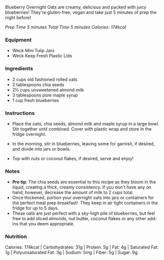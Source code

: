 
Blueberry Overnight Oats are creamy, delicious and packed with juicy blueberries! They're gluten-free, vegan and take just 5 minutes of prep the night before!

*Prep Time 5 minutes*
*Total Time 5 minutes*
*Calories: 174kcal*

### Equipment

- Weck Mini Tulip Jars
- Weck Keep Fresh Plastic Lids

### Ingredients

- 2 cups old fashioned rolled oats
- 2 tablespoons chia seeds
- 2½ cups unsweetened almond milk
- 3 tablespoons pure maple syrup
- 1 cup fresh blueberries

### Instructions

- Place the oats, chia seeds, almond milk and maple syrup in a large bowl. Stir together until combined. Cover with plastic wrap and store in the fridge overnight.
    
- In the morning, stir in blueberries, leaving some for garnish, if desired, and divide into jars or bowls.
    
- Top with nuts or coconut flakes, if desired, serve and enjoy!
    

### Notes

- **Pro tip**: The chia seeds are essential to this recipe as they bloom in the liquid, creating a thick, creamy consistency. If you don't have any on hand, however, decrease the amount of milk to 2 cups total.
- Once thickened, portion your overnight oats into jars or containers for the perfect meal prep breakfast!  They keep in air tight containers in the fridge for up to 5 days.
- These oats are just perfect with a sky-high pile of blueberries, but feel free to add sliced almonds, nut butter, coconut flakes or any other add-ins that you deem appropriate.

### Nutrition

Calories: 174kcal | Carbohydrates: 31g | Protein: 5g | Fat: 4g | Saturated Fat: 1g | Polyunsaturated Fat: 3g | Sodium: 5mg | Fiber: 5g | Sugar: 9g